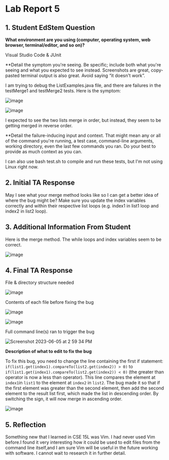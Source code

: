 # Lab Report 5

## 1. Student EdStem Question

**What environment are you using (computer, operating system, web browser, terminal/editor, and so on)?**

Visual Studio Code & JUnit

**Detail the symptom you're seeing. Be specific; include both what you're seeing and what you expected to see instead. Screenshots are great, copy-pasted terminal output is also great. Avoid saying “it doesn't work”.

I am trying to debug the ListExamples.java file, and there are failures in the testMerge1 and testMerge2 tests. Here is the symptom:

![image](https://github.com/gauravn17/cse-15l-lab-reports/assets/93863977/769d3a33-a212-4b7b-8162-deeeee34f46d)

![image](https://github.com/gauravn17/cse-15l-lab-reports/assets/93863977/43725159-ffb8-4d01-ad9f-2a4d1a9b3131)

I expected to see the two lists merge in order, but instead, they seem to be getting merged in reverse order.

**Detail the failure-inducing input and context. That might mean any or all of the command you're running, a test case, command-line arguments, working directory, even the last few commands you ran. Do your best to provide as much context as you can.

I can also use bash test.sh to compile and run these tests, but I'm not using Linux right now.

## 2. Initial TA Response

May I see what your merge method looks like so I can get a better idea of where the bug might be? Make sure you update the index variables correctly and within their respective list loops (e.g. index1 in list1 loop and index2 in list2 loop).

## 3. Additional Information From Student

Here is the merge method. The while loops and index variables seem to be correct.

![image](https://github.com/gauravn17/cse-15l-lab-reports/assets/93863977/39ad6e85-9b7b-47e0-a950-d886f2c799ae)


## 4. Final TA Response
File & directory structure needed

![image](https://github.com/gauravn17/cse-15l-lab-reports/assets/93863977/96b4b52d-2293-4e96-8193-bc1d4c48a69b)


Contents of each file before fixing the bug

![image](https://github.com/gauravn17/cse-15l-lab-reports/assets/93863977/1f450e83-07ae-456a-8a80-acaa27a63c95)

![image](https://github.com/gauravn17/cse-15l-lab-reports/assets/93863977/44dd759e-80db-4608-963a-a95a8d8d0105)

Full command line(s) ran to trigger the bug

 ![Screenshot 2023-06-05 at 2 59 34 PM](https://github.com/gauravn17/cse-15l-lab-reports/assets/93863977/d20e6da7-b996-4a4b-bffb-7ab1a501753c)

**Description of what to edit to fix the bug**

To fix this bug, you need to change the line containing the first if statement: `if(list1.get(index1).compareTo(list2.get(index2)) > 0)` to `if(list1.get(index1).compareTo(list2.get(index2)) < 0)` (the greater than operator is now a less than operator). This line compares the element at `index1`in `list1` to the element at `index2` in `list2`. The bug made it so that if the first element was greater than the second element, then add the second element to the result list first, which made the list in descending order. By switching the sign, it will now merge in ascending order.

![image](https://github.com/gauravn17/cse-15l-lab-reports/assets/93863977/3573579d-f904-48b1-9b29-ddf95768c085)

## 5. Reflection

Something new that I learned in CSE 15L was Vim. I had never used Vim before.I found it very interesting how it could be used to edit files from the command line itself,and I am sure Vim will be useful in the future working with software. I cannot wait to research it in further detail. 
